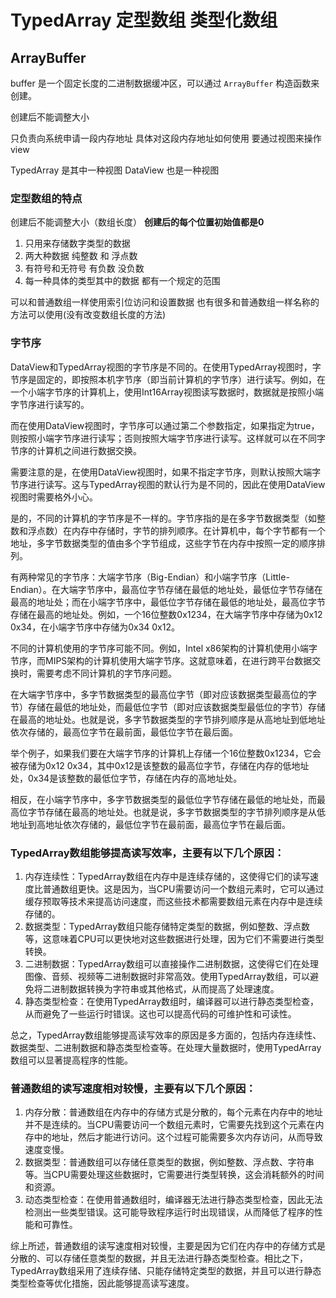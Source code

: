 # TypedArray 定型数组 类型化数组

## ArrayBuffer

buffer 是一个固定长度的二进制数据缓冲区，可以通过 `ArrayBuffer` 构造函数来创建。

创建后不能调整大小

只负责向系统申请一段内存地址 具体对这段内存地址如何使用 要通过视图来操作 view


TypedArray 是其中一种视图
DataView 也是一种视图

### 定型数组的特点

创建后不能调整大小（数组长度） 
**创建后的每个位置初始值都是0**

1. 只用来存储数字类型的数据
2. 两大种数据 纯整数 和 浮点数 
3. 有符号和无符号 有负数 没负数 
4. 每一种具体的类型其中的数据 都有一个规定的范围

可以和普通数组一样使用索引位访问和设置数据
也有很多和普通数组一样名称的方法可以使用(没有改变数组长度的方法)

### 字节序
DataView和TypedArray视图的字节序是不同的。在使用TypedArray视图时，字节序是固定的，即按照本机字节序（即当前计算机的字节序）进行读写。例如，在一个小端字节序的计算机上，使用Int16Array视图读写数据时，数据就是按照小端字节序进行读写的。

而在使用DataView视图时，字节序可以通过第二个参数指定，如果指定为true，则按照小端字节序进行读写；否则按照大端字节序进行读写。这样就可以在不同字节序的计算机之间进行数据交换。

需要注意的是，在使用DataView视图时，如果不指定字节序，则默认按照大端字节序进行读写。这与TypedArray视图的默认行为是不同的，因此在使用DataView视图时需要格外小心。

是的，不同的计算机的字节序是不一样的。字节序指的是在多字节数据类型（如整数和浮点数）在内存中存储时，字节的排列顺序。在计算机中，每个字节都有一个地址，多字节数据类型的值由多个字节组成，这些字节在内存中按照一定的顺序排列。

有两种常见的字节序：大端字节序（Big-Endian）和小端字节序（Little-Endian）。在大端字节序中，最高位字节存储在最低的地址处，最低位字节存储在最高的地址处；而在小端字节序中，最低位字节存储在最低的地址处，最高位字节存储在最高的地址处。例如，一个16位整数0x1234，在大端字节序中存储为0x12 0x34，在小端字节序中存储为0x34 0x12。

不同的计算机使用的字节序可能不同。例如，Intel x86架构的计算机使用小端字节序，而MIPS架构的计算机使用大端字节序。这就意味着，在进行跨平台数据交换时，需要考虑不同计算机的字节序问题。

在大端字节序中，多字节数据类型的最高位字节（即对应该数据类型最高位的字节）存储在最低的地址处，而最低位字节（即对应该数据类型最低位的字节）存储在最高的地址处。也就是说，多字节数据类型的字节排列顺序是从高地址到低地址依次存储的，最高位字节在最前面，最低位字节在最后面。

举个例子，如果我们要在大端字节序的计算机上存储一个16位整数0x1234，它会被存储为0x12 0x34，其中0x12是该整数的最高位字节，存储在内存的低地址处，0x34是该整数的最低位字节，存储在内存的高地址处。

相反，在小端字节序中，多字节数据类型的最低位字节存储在最低的地址处，而最高位字节存储在最高的地址处。也就是说，多字节数据类型的字节排列顺序是从低地址到高地址依次存储的，最低位字节在最前面，最高位字节在最后面。



### TypedArray数组能够提高读写效率，主要有以下几个原因：

1. 内存连续性：TypedArray数组在内存中是连续存储的，这使得它们的读写速度比普通数组更快。这是因为，当CPU需要访问一个数组元素时，它可以通过缓存预取等技术来提高访问速度，而这些技术都需要数组元素在内存中是连续存储的。
2. 数据类型：TypedArray数组只能存储特定类型的数据，例如整数、浮点数等，这意味着CPU可以更快地对这些数据进行处理，因为它们不需要进行类型转换。
3. 二进制数据：TypedArray数组可以直接操作二进制数据，这使得它们在处理图像、音频、视频等二进制数据时非常高效。使用TypedArray数组，可以避免将二进制数据转换为字符串或其他格式，从而提高了处理速度。
4. 静态类型检查：在使用TypedArray数组时，编译器可以进行静态类型检查，从而避免了一些运行时错误。这也可以提高代码的可维护性和可读性。

总之，TypedArray数组能够提高读写效率的原因是多方面的，包括内存连续性、数据类型、二进制数据和静态类型检查等。在处理大量数据时，使用TypedArray数组可以显著提高程序的性能。

### 普通数组的读写速度相对较慢，主要有以下几个原因：

1. 内存分散：普通数组在内存中的存储方式是分散的，每个元素在内存中的地址并不是连续的。当CPU需要访问一个数组元素时，它需要先找到这个元素在内存中的地址，然后才能进行访问。这个过程可能需要多次内存访问，从而导致速度变慢。
2. 数据类型：普通数组可以存储任意类型的数据，例如整数、浮点数、字符串等。当CPU需要处理这些数据时，它需要进行类型转换，这会消耗额外的时间和资源。
3. 动态类型检查：在使用普通数组时，编译器无法进行静态类型检查，因此无法检测出一些类型错误。这可能导致程序运行时出现错误，从而降低了程序的性能和可靠性。

综上所述，普通数组的读写速度相对较慢，主要是因为它们在内存中的存储方式是分散的、可以存储任意类型的数据，并且无法进行静态类型检查。相比之下，TypedArray数组采用了连续存储、只能存储特定类型的数据，并且可以进行静态类型检查等优化措施，因此能够提高读写速度。